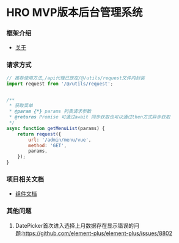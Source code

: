 # HRO MVP版本后台管理系统


### 框架介绍

- [关于](ABOUT.md)



### 请求方式

```js 
// 推荐使用方法,/api代理已放在/@/utils/request文件内封装
import request from '/@/utils/request';


/**
 * 获取菜单
 * @param {*} params 列表请求参数
 * @returns Promise 可通过await 同步获取也可以通过then方式异步获取
 */
async function getMenuList(params) {
	return request({
		url: '/admin/menu/vue',
		method: 'GET',
        params,
	});
}

```


### 项目相关文档

- [组件文档](doc/README.md)



### 其他问题

1. DatePicker首次进入选择上月数据存在显示错误的问题:https://github.com/element-plus/element-plus/issues/8802